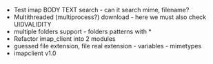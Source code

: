 
* Test imap  BODY TEXT search -  can it search mime, filename?
* Multithreaded (multiprocess?)  download - here we must also check UIDVALIDITY 
* multiple folders support - folders patterns with *
* Refactor imap_client into 2 modules
* guessed file extension, file real extension -  variables  - mimetypes
* imapclient v1.0


	